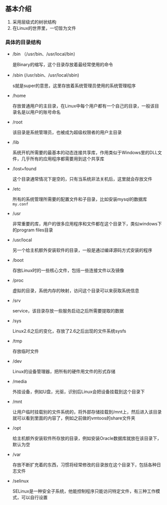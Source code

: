 ## 基本介绍

1. 采用层级式的树状结构
2. 在Linux的世界里，一切皆为文件



### 具体的目录结构

* /bin （/usr/bin、/usr/local/bin）

  是Binary的缩写，这个目录存放着最经常使用的命令

* /sbin (/usr/sbin、/usr/local/sbin)

  s就是super的意思，这里存放着系统管理员使用的系统管理程序

* /home

  存放普通用户的主目录，在Linux中每个用户都有一个自己的目录，一般该目录名是以用户的账号命名

* /root

  该目录是系统管理员，也被成为超级权限者的用户主目录

* /lib 

  系统开机所需要的最基本的动态连接共享库，作用类似于Windows里的DLL文件，几乎所有的应用程序都需要用到这个共享库

* /lost+found 

  这个目录通常情况下是空的，只有当系统非法关机后，这里就会存放文件

* /etc

  所有的系统管理所需要的配置文件和子目录，比如安装mysql的数据库`my.conf`

* /usr

  非常重要的库，用户的很多应用程序和文件都在这个目录下，类似windows下的program files目录

* /usr/local

  另一个给主机额外安装软件的目录，一般是通过编译源码方式安装的程序

* /boot

  存放Linux时的一些核心文件，包括一些连接文件以及镜像

* /proc

  虚拟的目录，系统内存的映射，访问这个目录可以来获取系统信息

* /srv

  service，该目录存放一些服务启动之后所需要提取的数据

* /sys

  Linux2.6之后的变化，存放了2.6之后出现的文件系统sysfs

* /tmp

  存放临时文件

* /dev

  Linux的设备管理器，把所有的硬件用文件的形式存储

* /media

  外挂设备，例如U盘，光驱，识别后Linux会把设备挂载到这个目录下

* /mnt

  让用户临时挂载别的文件系统的，将外部存储挂载到/mnt上，然后进入该目录就可以看到里面的内容了，例如之前做的vmtoos的share文件夹

* /opt

  给主机额外安装软件所存放的目录，例如安装Oracle数据库就放在该目录下，默认为空

* /var

  存放不断扩充着的东西，习惯将经常修改的目录放在这个目录下，包括各种日志文件

* /selinux

  SELinux是一种安全子系统，他能控制程序只能访问特定文件，有三种工作模式，可以自行设置


